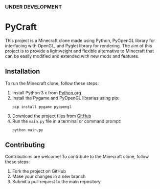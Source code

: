 ### UNDER DEVELOPMENT

# PyCraft

This project is a Minecraft clone made using Python, PyOpenGL library for interfacing with OpenGL, and Pyglet library for rendering. The aim of this project is to provide a lightweight and flexible alternative to Minecraft that can be easily modified and extended with new mods and features.

## Installation

To run the Minecraft clone, follow these steps:

1. Install Python 3.x from [Python.org](https://www.python.org/downloads/)
2. Install the Pygame and PyOpenGL libraries using pip:
   ```
   pip install pygame pyopengl
   ```
3. Download the project files from [GitHub](https://github.com/ApaxPhoenix/PyCraft)
4. Run the `main.py` file in a terminal or command prompt:
   ```
   python main.py
   ```

## Contributing

Contributions are welcome! To contribute to the Minecraft clone, follow these steps:

1. Fork the project on GitHub
2. Make your changes in a new branch
3. Submit a pull request to the main repository
